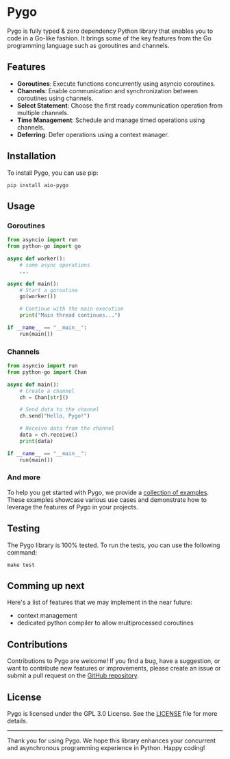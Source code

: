# Pygo

Pygo is fully typed & zero dependency Python library that enables you to code in a Go-like fashion. It brings some of the key features from the Go programming language such as goroutines and channels.

## Features

- **Goroutines**: Execute functions concurrently using asyncio coroutines.
- **Channels**: Enable communication and synchronization between coroutines using channels.
- **Select Statement**: Choose the first ready communication operation from multiple channels.
- **Time Management**: Schedule and manage timed operations using channels.
- **Deferring**: Defer operations using a context manager.

## Installation

To install Pygo, you can use pip:

```shell
pip install aio-pygo
```

## Usage

### Goroutines

```python
from asyncio import run
from python-go import go

async def worker():
    # some async operations
    ...

async def main():
    # Start a goroutine
    go(worker())

    # Continue with the main execution
    print("Main thread continues...")

if __name__ == "__main__":
    run(main())
```

### Channels

```python
from asyncio import run
from python-go import Chan

async def main():
    # Create a channel
    ch = Chan[str]()

    # Send data to the channel
    ch.send("Hello, Pygo!")

    # Receive data from the channel
    data = ch.receive()
    print(data)

if __name__ == "__main__":
    run(main())
```

### And more

To help you get started with Pygo, we provide a [collection of examples](https://github.com/GaelLnz/pygo/examples). These examples showcase various use cases and demonstrate how to leverage the features of Pygo in your projects.

## Testing

The Pygo library is 100% tested. To run the tests, you can use the following command:

```shell
make test
```

## Comming up next

Here's a list of features that we may implement in the near future:

* context management
* dedicated python compiler to allow multiprocessed coroutines

## Contributions

Contributions to Pygo are welcome! If you find a bug, have a suggestion, or want to contribute new features or improvements, please create an issue or submit a pull request on the [GitHub repository](https://github.com/GaelLnz/pygo).

## License

Pygo is licensed under the GPL 3.0 License. See the [LICENSE](LICENSE) file for more details.

---

Thank you for using Pygo. We hope this library enhances your concurrent and asynchronous programming experience in Python. Happy coding!